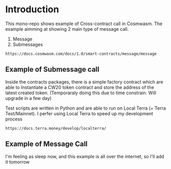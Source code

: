 # Introduction 

This mono-repo shows example of Cross-contract call in Cosmwasm. The example aimming at showing 2 main type of message call.
1. Message 
2. Submessages 

```
https://docs.cosmwasm.com/docs/1.0/smart-contracts/message/message
```



## Example of Submessage call 
Inside the contracts packages, there is a simple factory contract which are able to Instantiate a CW20 token contract and store the address of the latest created token. 
(Temporaraly doing this due to time constrain. Will upgrade in a few day)
<br/>

Test scripts are written in Python and are able to run on Local Terra (+ Terra Test/Mainnet). I perfer using Local Terra to speed up my development process 
``` 
https://docs.terra.money/develop/localterra/
``` 



## Example of Message Call 
I'm feeling as sleep now, and this example is all over the internet, so I'll add it tomorrow